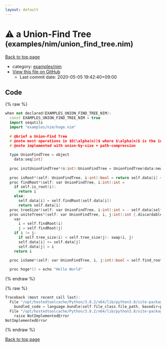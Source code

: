 ```yaml
---
layout: default
---
```


<!-- mathjax config similar to math.stackexchange -->
<script type="text/javascript" async
  src="https://cdnjs.cloudflare.com/ajax/libs/mathjax/2.7.5/MathJax.js?config=TeX-MML-AM_CHTML">
</script>
<script type="text/x-mathjax-config">
  MathJax.Hub.Config({
    TeX: { equationNumbers: { autoNumber: "AMS" }},
    tex2jax: {
      inlineMath: [ ['$','$'] ],
      processEscapes: true
    },
    "HTML-CSS": { matchFontHeight: false },
    displayAlign: "left",
    displayIndent: "2em"
  });
</script>

<script type="text/javascript" src="https://cdnjs.cloudflare.com/ajax/libs/jquery/3.4.1/jquery.min.js"></script>
<script src="https://cdn.jsdelivr.net/npm/jquery-balloon-js@1.1.2/jquery.balloon.min.js" integrity="sha256-ZEYs9VrgAeNuPvs15E39OsyOJaIkXEEt10fzxJ20+2I=" crossorigin="anonymous"></script>
<script type="text/javascript" src="../../../assets/js/copy-button.js"></script>
<link rel="stylesheet" href="../../../assets/css/copy-button.css" />


# :warning: a Union-Find Tree <small>(examples/nim/union_find_tree.nim)</small>

<a href="../../../index.html">Back to top page</a>

* category: <a href="../../../index.html#26e849903ad505103514429c8edaff70">examples/nim</a>
* <a href="{{ site.github.repository_url }}/blob/master/examples/nim/union_find_tree.nim">View this file on GitHub</a>
    - Last commit date: 2020-05-05 19:42:40+09:00




## Code

<a id="unbundled"></a>
{% raw %}
```cpp
when not declared(EXAMPLES_UNION_FIND_TREE_NIM):
  const EXAMPLES_UNION_FIND_TREE_NIM = true
  import sequtils
  import "examples/nim/hoge.nim"
  
  # @brief a Union-Find Tree
  # @note most operations in $O(\alpha(n))$ where $\alpha(n)$ is the inverse of Ackermann function
  # @note implemented with union-by-size + path-compression
  
  type UnionFindTree = object
    data:seq[int]
  
  proc initUnionFindTree*(n:int):UnionFindTree = UnionFindTree(data:newSeqWith(n, -1))
  
  proc isRoot*(self: UnionFindTree, i:int):bool = return self.data[i] < 0
  proc findRoot*(self: var UnionFindTree, i:int):int =
    if self.is_root(i):
      return i
    else:
      self.data[i] = self.findRoot(self.data[i])
      return self.data[i]
  proc treeSize*(self: var UnionFindTree, i:int):int = - self.data[self.findRoot(i)]
  proc uniteTrees*(self: var UnionFindTree, i, j:int):int {.discardable.} =
    var 
      i = self.findRoot(i)
      j = self.findRoot(j)
    if i != j:
      if self.tree_size(i) < self.tree_size(j): swap(i, j)
      self.data[i] += self.data[j]
      self.data[j] = i
    return i
  
  proc isSame*(self: var UnionFindTree, i, j:int):bool = self.find_root(i) == self.find_root(j)

  proc hoge*() = echo "Hello World"

```
{% endraw %}

<a id="bundled"></a>
{% raw %}
```cpp
Traceback (most recent call last):
  File "/opt/hostedtoolcache/Python/3.8.2/x64/lib/python3.8/site-packages/onlinejudge_verify/docs.py", line 340, in write_contents
    bundled_code = language.bundle(self.file_class.file_path, basedir=pathlib.Path.cwd())
  File "/opt/hostedtoolcache/Python/3.8.2/x64/lib/python3.8/site-packages/onlinejudge_verify/languages/nim.py", line 86, in bundle
    raise NotImplementedError
NotImplementedError

```
{% endraw %}

<a href="../../../index.html">Back to top page</a>

